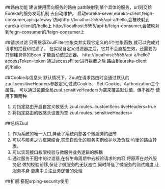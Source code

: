 ##路由功能
建议使用面向服务的路由
path映射到某个具体的服务，url则交给Eureka的服务发现机制
去自动维护。
启动eureka-sever,eureka-client,feign-consumer,api-gateway
访问http://localhost:5555/api-a/hello,会被映射到eureka-client的/hello上
http://localhost:5555/api-b/feign-consumer,会被映射到feign-consumer的/feign-consumer上
    
##请求过滤
只需继承ZuulFilter抽象类并实现它定义的4个抽象函数
就可以完成对请求的拦截和过滤了。
在实现自定义过滤器之后，它并不会直接生效，还需要为其创建具体的Bean
才能启动该过滤器。
http://localhost:5555/api-a/hello?accessToken=token 通过accessFilter进行拦截之后
路由到eureka-client的/hello

##Cookie与信息头
默认情况下，Zuul在请求路由时会通过默认的zuul.sensitiveHeaders参数定义,过滤Cookie、
Set-Cookie、Authorization三个属性。
可以通过设置全局zuul.sensitiveHeaders为空来覆盖默认值，但不推荐
使用下面两种
1. 对指定路由开启自定义敏感头
zuul.routes.<router>.customSensitiveHeaders=true
2. 将指定路由的敏感头设置为空
zuul.routes.<router>.sensitiveHeaders=

##总结Zuul
1. 作为系统的唯一入口,屏蔽了系统内部各个微服务的细节
2. 可以与服务之力框架结合,实现自动化的服务实例维护以及负载
    均衡的路由转发。
3. 可以实现接口权限校验与微服务业务逻辑的解耦
4. 通过服务王冠中的过滤器,在各生命周期中去校验请求的内容,将原声在对外服务层
    做的校验前移,保证了微服务的无状态性,同时降低了微服务的测试难度,让服务本身
    更集中关注业务逻辑的处理
    
    
##扩展:搭配srping-security使用